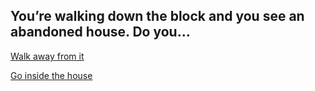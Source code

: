 ## You’re walking down the block and you see an abandoned house. Do you...

[Walk away from it](mysterious-figure.md)

[Go inside the house](creepy-noise.md)

